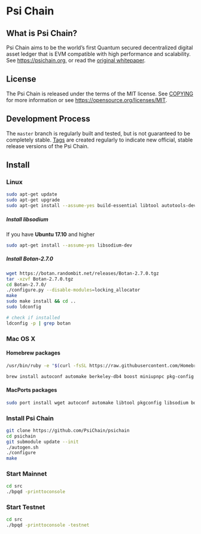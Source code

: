 
Psi Chain
=====================================

What is Psi Chain?
----------------

Psi Chain aims to be the world’s first Quantum secured decentralized digital asset ledger that is EVM compatible with high performance and scalability.
See https://psichain.org, or read the [original whitepaper](https://github.com/PsiChain/PsiChain/blob/main/Psichain-Whitepaper.pdf).

License
-------

The Psi Chain is released under the terms of the MIT license. See [COPYING](COPYING) for more
information or see https://opensource.org/licenses/MIT.

Development Process
-------------------

The `master` branch is regularly built and tested, but is not guaranteed to be
completely stable. [Tags](https://github.com/PsiChain/psichain/tags) are created
regularly to indicate new official, stable release versions of the Psi Chain.

Install
-------

### Linux
```bash
sudo apt-get update
sudo apt-get upgrade
sudo apt-get install --assume-yes build-essential libtool autotools-dev autoconf automake pkg-config libssl-dev libboost-all-dev libqt5gui5 libqt5dbus5 qttools5-dev qttools5-dev-tools libprotobuf-dev protobuf-compiler libqrencode-dev libminiupnpc-dev libevent-dev libdb++-dev git cmake
```
##### Install libsodium 
If you have **Ubuntu 17.10** and higher

```bash
sudo apt-get install --assume-yes libsodium-dev
```
##### Install Botan-2.7.0 
```bash
wget https://botan.randombit.net/releases/Botan-2.7.0.tgz
tar -xzvf Botan-2.7.0.tgz
cd Botan-2.7.0/
./configure.py --disable-modules=locking_allocator
make
sudo make install && cd ..
sudo ldconfig

# check if installed
ldconfig -p | grep botan
```

### Mac OS X

#### Homebrew packages

```bash
/usr/bin/ruby -e "$(curl -fsSL https://raw.githubusercontent.com/Homebrew/install/master/install)"
```

```bash
brew install autoconf automake berkeley-db4 boost miniupnpc pkg-config protobuf qt libtool libevent zeromq
```

#### MacPorts packages

```bash
sudo port install wget autoconf automake libtool pkgconfig libsodium boost libevent protobuf
```

### Install Psi Chain
```bash
git clone https://github.com/PsiChain/psichain
cd psichain
git submodule update --init
./autogen.sh
./configure  
make
```

### Start Mainnet
```bash
cd src
./bpqd -printtoconsole
```

### Start Testnet
```bash
cd src
./bpqd -printtoconsole -testnet
```
